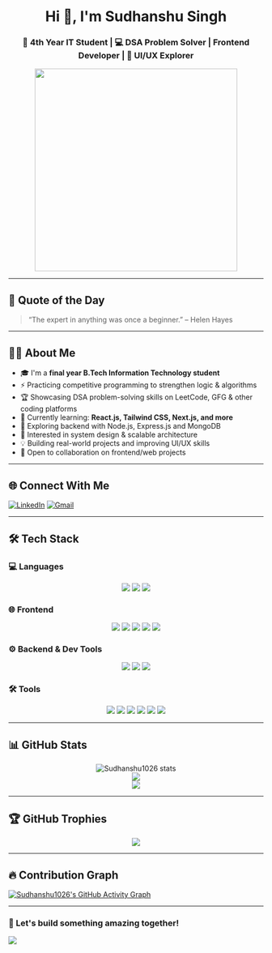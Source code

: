 <h1 align="center">Hi 👋, I'm Sudhanshu Singh</h1>
<h3 align="center">🚀 4th Year IT Student | 💻 DSA Problem Solver | Frontend Developer | 🎨 UI/UX Explorer</h3>

<p align="center">
  <img src="https://media.giphy.com/media/26tn33aiTi1jkl6H6/giphy.gif" width="400" />
</p>






---

## 🌟 Quote of the Day
> “The expert in anything was once a beginner.” – Helen Hayes

---

## 👨‍💻 About Me

- 🎓 I'm a **final year B.Tech Information Technology student**
- ⚡ Practicing competitive programming to strengthen logic & algorithms
- 🏆 Showcasing DSA problem-solving skills on LeetCode, GFG & other coding platforms
- 🌱 Currently learning: **React.js, Tailwind CSS, Next.js, and more**
- 🧠 Exploring backend with Node.js, Express.js and MongoDB
- 🚀 Interested in system design & scalable architecture
- 💡 Building real-world projects and improving UI/UX skills
- 🔗 Open to collaboration on frontend/web projects

---

## 🌐 Connect With Me


[![LinkedIn](https://img.shields.io/badge/-LinkedIn-blue?style=flat-square&logo=Linkedin&logoColor=white&link=https://www.linkedin.com/in/sudhanshu-singh-666675273/)](https://www.linkedin.com/in/sudhanshu-singh-666675273/)
[![Gmail](https://img.shields.io/badge/-Gmail-D14836?style=flat-square&logo=gmail&logoColor=white)](mailto:sudanshusingh1026@gmail.com)

---

## 🛠️ Tech Stack

### 💻 Languages
<p align="center">
  <img src="https://img.shields.io/badge/-C-00599C?style=for-the-badge&logo=c&logoColor=white" />
  <img src="https://img.shields.io/badge/-C++-00599C?style=for-the-badge&logo=c%2B%2B&logoColor=white" />
  <img src="https://img.shields.io/badge/-JavaScript-F7DF1E?style=for-the-badge&logo=javascript&logoColor=black" />
</p>

### 🌐 Frontend
<p align="center">
  <img src="https://img.shields.io/badge/-HTML5-E34F26?style=for-the-badge&logo=html5&logoColor=white" />
  <img src="https://img.shields.io/badge/-CSS3-1572B6?style=for-the-badge&logo=css3&logoColor=white" />
  <img src="https://img.shields.io/badge/-TailwindCSS-38B2AC?style=for-the-badge&logo=tailwind-css&logoColor=white" />
  <img src="https://img.shields.io/badge/-React-61DAFB?style=for-the-badge&logo=react&logoColor=black" />
  <img src="https://img.shields.io/badge/-NextJS-000?style=for-the-badge&logo=next.js&logoColor=white" />
</p>

### ⚙️ Backend & Dev Tools
<p align="center">
  <img src="https://img.shields.io/badge/-Node.js-339933?style=for-the-badge&logo=node.js&logoColor=white" />
  <img src="https://img.shields.io/badge/-Express.js-000000?style=for-the-badge&logo=express&logoColor=white" />
  <img src="https://img.shields.io/badge/-MongoDB-47A248?style=for-the-badge&logo=mongodb&logoColor=white" />
</p>

### 🛠 Tools
<p align="center">
  <img src="https://img.shields.io/badge/-VS%20Code-0078d7?style=for-the-badge&logo=visual-studio-code&logoColor=white" />
  <img src="https://img.shields.io/badge/-Git-F05032?style=for-the-badge&logo=git&logoColor=white" />
  <img src="https://img.shields.io/badge/-GitHub-181717?style=for-the-badge&logo=github&logoColor=white" />
  <img src="https://img.shields.io/badge/-Figma-F24E1E?style=for-the-badge&logo=figma&logoColor=white" />
  <img src="https://img.shields.io/badge/-LeetCode-FFA116?style=for-the-badge&logo=leetcode&logoColor=black" />
  <img src="https://img.shields.io/badge/-GeeksforGeeks-308D46?style=for-the-badge&logo=geeksforgeeks&logoColor=white" />


</p>

---

## 📊 GitHub Stats

<p align="center">
  <img src="https://github-readme-stats.vercel.app/api?username=Sudhanshu1026&show_icons=true&theme=radical" alt="Sudhanshu1026 stats" />
  <br />
<img src="https://streak-stats.demolab.com/?user=Sudhanshu1026&theme=radical&hide_border=false" />








  <br />
  <img src="https://github-readme-stats.vercel.app/api/top-langs/?username=Sudhanshu1026&layout=compact&theme=radical" />
</p>

---

## 🏆 GitHub Trophies

<p align="center">
  <img src="https://github-profile-trophy.vercel.app/?username=Sudhanshu1026&theme=onedark&no-bg=true&margin-w=10" />
</p>





---



## 🔥 Contribution Graph

[![Sudhanshu1026's GitHub Activity Graph](https://github-readme-activity-graph.vercel.app/graph?username=Sudhanshu1026&theme=react-dark&hide_border=true)](https://github.com/ashutosh00710/github-readme-activity-graph)


---

### 🚀 Let's build something amazing together!
[![](https://visitcount.itsvg.in/api?id=Sudhanshu1026&icon=0&color=12)](https://visitcount.itsvg.in)
